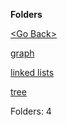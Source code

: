 **Folders**

[&lt;Go Back&gt;](../right.html)

[graph](graph/right.html)

[linked lists](linked%20lists/right.html)

[tree](tree/right.html)

Folders: 4
